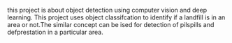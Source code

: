 this project is about object detection using computer vision and deep learning. This project uses object classifcation to identify if a landfill is in an area or not.The similar concept can be ised for detection of pilspills and defprestation in a particular area.
